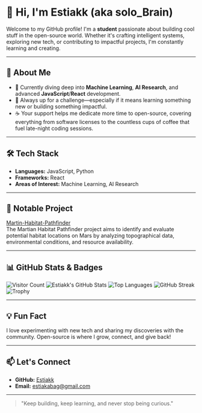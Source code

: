 # 👋 Hi, I'm Estiakk (aka solo_Brain)

Welcome to my GitHub profile! I'm a **student** passionate about building cool stuff in the open-source world. Whether it's crafting intelligent systems, exploring new tech, or contributing to impactful projects, I'm constantly learning and creating.

---

## 🚀 About Me

- 🌱 Currently diving deep into **Machine Learning**, **AI Research**, and advanced **JavaScript**/**React** development.
- 🧠 Always up for a challenge—especially if it means learning something new or building something impactful.
- ☕ Your support helps me dedicate more time to open-source, covering everything from software licenses to the countless cups of coffee that fuel late-night coding sessions.

---

## 🛠️ Tech Stack

- **Languages:** JavaScript, Python
- **Frameworks:** React
- **Areas of Interest:** Machine Learning, AI Research

---

## 🌟 Notable Project

[Martin-Habitat-Pathfinder](https://github.com/Estiakk/Martin-Habitat-Pathfinder)  
The Martian Habitat Pathfinder project aims to identify and evaluate potential habitat locations on Mars by analyzing topographical data, environmental conditions, and resource availability.


---

## 📊 GitHub Stats & Badges

![Visitor Count](https://komarev.com/ghpvc/?username=Estiakk&label=Profile+Views)
![Estiakk's GitHub Stats](https://github-readme-stats.vercel.app/api?username=Estiakk&show_icons=true&theme=radical)
![Top Languages](https://github-readme-stats.vercel.app/api/top-langs/?username=Estiakk&layout=compact&theme=radical)
![GitHub Streak](https://github-readme-streak-stats.herokuapp.com/?user=Estiakk&theme=radical)
![Trophy](https://github-profile-trophy.vercel.app/?username=Estiakk&theme=radical)

---

## 💡 Fun Fact

I love experimenting with new tech and sharing my discoveries with the community. Open-source is where I grow, connect, and give back!

---

## 📫 Let's Connect

- **GitHub:** [Estiakk](https://github.com/Estiakk)
- **Email:** estiakabag@gmail.com

---

> "Keep building, keep learning, and never stop being curious."
